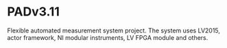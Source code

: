 # PADv3.11
Flexible automated measurement system project. The system uses LV2015, actor framework, NI modular instruments, LV FPGA module and others.
